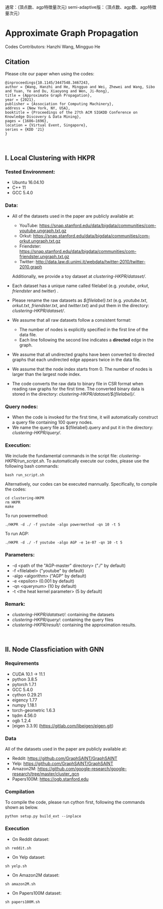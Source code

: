

通常：(頂点数、agp特徴量次元)
semi-adaptive版：（頂点数、agp数、agp特徴量次元）


#  Approximate Graph Propagation

Codes Contributors: Hanzhi Wang, Mingguo He
<br/>

## Citation
Please cite our paper when using the codes:

```
@inproceedings{10.1145/3447548.3467243,
author = {Wang, Hanzhi and He, Mingguo and Wei, Zhewei and Wang, Sibo and Yuan, Ye and Du, Xiaoyong and Wen, Ji-Rong},
title = {Approximate Graph Propagation},
year = {2021},
publisher = {Association for Computing Machinery},
address = {New York, NY, USA},
booktitle = {Proceedings of the 27th ACM SIGKDD Conference on Knowledge Discovery & Data Mining},
pages = {1686–1696},
location = {Virtual Event, Singapore},
series = {KDD '21}
}
```

<br/>

## I. Local Clustering with HKPR
### Tested Environment:
- Ubuntu 16.04.10
- C++ 11
- GCC 5.4.0


### Data:
* All of the datasets used in the paper are publicly available at:
    * YouTube: https://snap.stanford.edu/data/bigdata/communities/com-youtube.ungraph.txt.gz
    * Orkut: https://snap.stanford.edu/data/bigdata/communities/com-orkut.ungraph.txt.gz
    * Friendster: https://snap.stanford.edu/data/bigdata/communities/com-friendster.ungraph.txt.gz
    * Twitter: http://data.law.di.unimi.it/webdata/twitter-2010/twitter-2010.graph

    Additionally, we provide a toy dataset at *clustering-HKPR/dataset/*.

* Each dataset has a unique name called filelabel (e.g. *youtube*, *orkut*, *friendster* and *twitter*) .
* Please rename the raw datasets as *${filelabel}.txt* (e.g. *youtube.txt*, *orkut.txt*, *friendster.txt*, and *twitter.txt*) and put them in the directory: *clustering-HKPR/dataset/*.
* We assume that all raw datasets follow a consistent format:
    * The number of nodes is explicitly specified in the first line of the data file.
    * Each line following the second line indicates a **directed** edge in the graph.
* We assume that all undirected graphs have been converted to directed graphs that each undirected edge appears twice in the data file.
* We assume that the node index starts from $0$. The number of nodes is larger than the largest node index.
* The code converts the raw data to binary file in CSR format when reading raw graphs for the first time. The converted binary data is stored in the directory: *clustering-HKPR/dataset/${filelabel}/*.


### Query nodes:
* When the code is invoked for the first time, it will automatically construct a query file containing 100 query nodes.
* We name the query file as ${filelabel}.query and put it in the directory: *clustering-HKPR/query/*.


### Execution:
We include the fundamental commands in the script file: *clustering-HKPR/run_script.sh*. To automatically execute our codes, please use the following bash commands:
```
bash run_script.sh
```

Alternatively, our codes can be executed mannually. Specifically, to compile the codes:
```
cd clustering-HKPR
rm HKPR
make
```
To run powermethod:
```
./HKPR -d ./ -f youtube -algo powermethod -qn 10 -t 5
```
To run AGP:
```
./HKPR -d ./ -f youtube -algo AGP -e 1e-07 -qn 10 -t 5
```

### Parameters:
- -d \<path of the "AGP-master" directory\> ("./" by default)
- -f \<filelabel\> ("youtube" by default)
- -algo \<algorithm\> ("AGP" by default)
- -e \<epsilon\> (0.001 by default)
- -qn \<querynum\> (10 by default)
- -t \<the heat kernel parameter\> (5 by default)


### Remark:
* *clustering-HKPR/datatset/*: containing the datasets
* *clustering-HKPR/query/*: containing the query files
* *clustering-HKPR/result/*: containing the approximation results.

<br/>

## II. Node Classficiation with GNN
### Requirements
- CUDA  10.1 → 11.1
- python 3.8.5
- pytorch 1.7.1
- GCC 5.4.0
- cython 0.29.21
- eigency 1.77
- numpy 1.18.1
- torch-geometric 1.6.3
- tqdm 4.56.0
- ogb 1.2.4
- [eigen 3.3.9] (https://gitlab.com/libeigen/eigen.git)

### Data
All of the datasets used in the paper are publicly available at:
* Reddit: https://github.com/GraphSAINT/GraphSAINT
* Yelp: https://github.com/GraphSAINT/GraphSAINT
* Amazon2M: https://github.com/google-research/google-research/tree/master/cluster_gcn
* Papers100M: https://ogb.stanford.edu



### Compilation
To compile the code, please run cython first, following  the commands shown as below.
```
python setup.py build_ext --inplace
```


### Execution
* On Reddit dataset:
```
sh reddit.sh
```
* On Yelp dataset:
```
sh yelp.sh
```
* On Amazon2M dataset:
```
sh amazon2M.sh
```
* On Papers100M dataset:
```
sh papers100M.sh
```
